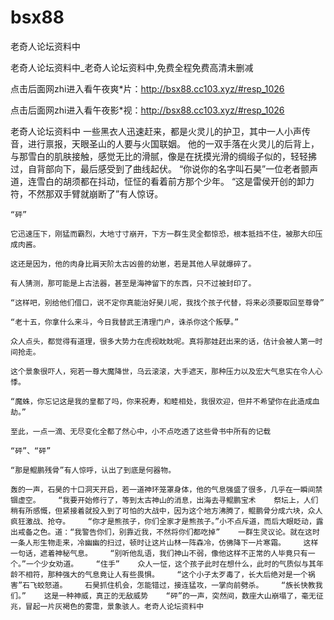 # bsx88
老奇人论坛资料中

老奇人论坛资料中_老奇人论坛资料中,免费全程免费高清未删减

点击后面网zhi进入看午夜爽*片：http://bsx88.cc103.xyz/#resp_1026

点击后面网zhi进入看午夜影*视：http://bsx88.cc103.xyz/#resp_1026

老奇人论坛资料中    一些黑衣人迅速赶来，都是火灵儿的护卫，其中一人小声传音，进行禀报，天眼圣山的人要与火国联姻。    他的一双手落在火灵儿的后背上，与那雪白的肌肤接触，感觉无比的滑腻，像是在抚摸光滑的绸缎子似的，轻轻拂过，自背部向下，最后感受到了曲线起伏。    “你说你的名字叫石昊”一位老者颤声道，连雪白的胡须都在抖动，怔怔的看着前方那个少年。    “这是雷侯开创的卸力符，不然那双手臂就崩断了”有人惊讶。

    “砰”

    它迅速压下，刚猛而霸烈，大地寸寸崩开，下方一群生灵全都惊恐，根本抵挡不住，被那大印压成肉酱。

    这还是因为，他的肉身比肩天阶太古凶兽的幼崽，若是其他人早就爆碎了。

    有人猜测，那可能是上古法器，甚至是海神留下的东西，只不过被封印了。

    “这样吧，别给他们借口，说不定你真能治好昊儿呢，我找个孩子代替，将来必须要取回至尊骨”

    “老十五，你拿什么来斗，今日我替武王清理门户，诛杀你这个叛孽。”

    众人点头，都觉得有道理，很多大势力在虎视眈眈呢。真将那娃赶出来的话，估计会被人第一时间抢走。

    这个景象很吓人，宛若一尊大魔降世，乌云滚滚，大手遮天，那种压力以及宏大气息实在令人心悸。

    “魔蛛，你忘记这是我的皇都了吗，你来祝寿，和睦相处，我很欢迎，但并不希望你在此造成血劫。”

    至此，一点一滴、无尽变化全都了然心中，小不点吃透了这些骨书中所有的记载

    “砰”、“砰”

    “那是鲲鹏残骨”有人惊呼，认出了到底是何器物。

    轰的一声，石昊的十口洞天开启，若一道神环笼罩身体，他的气息强盛了很多，几乎在一瞬间禁锢虚空。    “我要开始修行了，等到太古神山的消息，出海去寻鲲鹏宝术    祭坛上，人们稍有所感慨，但紧接着就投入到了可怕的大战中，因为这个地方沸腾了，鲲鹏骨分成六块，众人疯狂激战、抢夺。    “你才是熊孩子，你们全家才是熊孩子。”小不点斥道，而后大眼眨动，露出戒备之色。道：“我警告你们，别靠近我，不然将你们都吃掉”    一群生灵议论。就在这时一条人形生物走来，冷幽幽的扫过，顿时让这片山林一阵森冷，仿佛降下一片寒霜。    这样一句话，遮着神秘气息。    “别听他乱语，我们神山不弱，像他这样不正常的人毕竟只有一个。”一个少女劝道。    “住手”    众人一怔，这个孩子此时在想什么，此时的气质似与其年龄不相符，那种强大的气息竟让人有些畏惧。    “这个小子太歹毒了，长大后绝对是一个祸害”石飞蛟怒道。    石昊抓住机会，怎能错过，接连猛攻，一掌向前劈杀。    “族长快教我们。”    这是一种神威，真正的无敌威势    “砰”的一声，突然间，数座大山崩塌了，毫无征兆，冒起一片灰褐色的雾霭，景象骇人。老奇人论坛资料中
